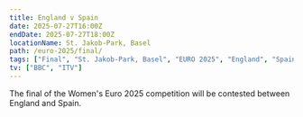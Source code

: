 ```yaml
---
title: England v Spain
date: 2025-07-27T16:00Z
endDate: 2025-07-27T18:00Z
locationName: St. Jakob‑Park, Basel
path: /euro-2025/final/
tags: ["Final", "St. Jakob‑Park, Basel", "EURO 2025", "England", "Spain"]
tv: ["BBC", "ITV"]
---
```

The final of the Women's Euro 2025 competition will be contested between England and Spain. 